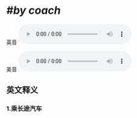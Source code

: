 # ***\#by coach*** 
英音
<audio src="./media/by coach1_AAC.aac" controls="controls"></audio>

美音
<audio src="./media/by coach2_AAC.aac" controls="controls"></audio>



  

英文释义
---
### 1.**乘长途汽车**  


